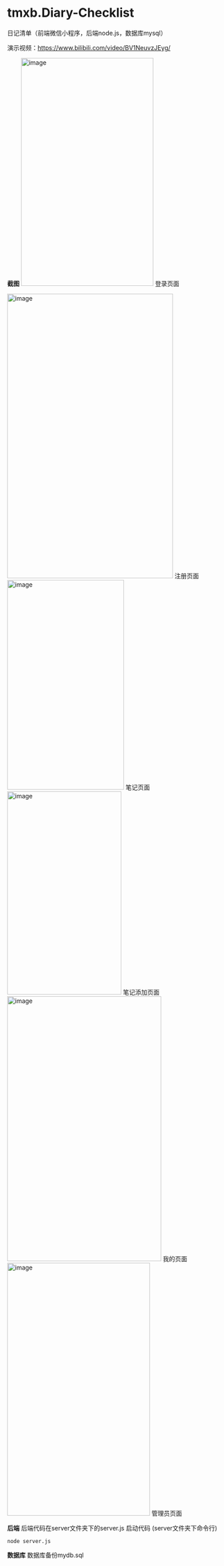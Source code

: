# tmxb.Diary-Checklist
日记清单（前端微信小程序，后端node.js，数据库mysql）

演示视频：https://www.bilibili.com/video/BV1NeuvzJEyg/

**截图**
<img width="305" height="524" alt="image" src="https://github.com/user-attachments/assets/b30a5a54-769d-4540-956a-5e93b8a9121a" />
登录页面

<img width="382" height="654" alt="image" src="https://github.com/user-attachments/assets/a9e0cf88-1f68-4d5a-a419-eb6af3016727" />
注册页面

<img width="269" height="482" alt="image" src="https://github.com/user-attachments/assets/c243bf37-b8b1-41b4-8654-38bdab9363fc" />
笔记页面

<img width="263" height="467" alt="image" src="https://github.com/user-attachments/assets/3e552e48-e8c7-4bb3-977b-b90618976a7f" />
笔记添加页面

<img width="355" height="609" alt="image" src="https://github.com/user-attachments/assets/281a0755-af09-49af-a9a3-770aa994ec09" />
我的页面

<img width="329" height="581" alt="image" src="https://github.com/user-attachments/assets/459665fc-2f2c-4346-a01e-03b282affc3e" />
管理员页面

**后端**
后端代码在server文件夹下的server.js
启动代码 (server文件夹下命令行)
```
node server.js
```

**数据库**
数据库备份mydb.sql
